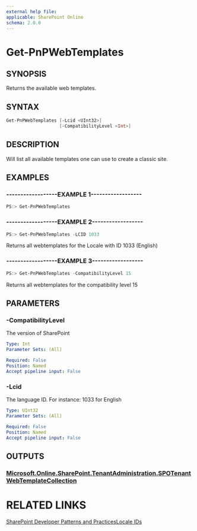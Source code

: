 ```yaml
---
external help file:
applicable: SharePoint Online
schema: 2.0.0
---
```

# Get-PnPWebTemplates

## SYNOPSIS
Returns the available web templates.

## SYNTAX 

```powershell
Get-PnPWebTemplates [-Lcid <UInt32>]
                    [-CompatibilityLevel <Int>]
```

## DESCRIPTION
Will list all available templates one can use to create a classic site.

## EXAMPLES

### ------------------EXAMPLE 1------------------
```powershell
PS:> Get-PnPWebTemplates
```



### ------------------EXAMPLE 2------------------
```powershell
PS:> Get-PnPWebTemplates -LCID 1033
```

Returns all webtemplates for the Locale with ID 1033 (English)

### ------------------EXAMPLE 3------------------
```powershell
PS:> Get-PnPWebTemplates -CompatibilityLevel 15
```

Returns all webtemplates for the compatibility level 15

## PARAMETERS

### -CompatibilityLevel
The version of SharePoint

```yaml
Type: Int
Parameter Sets: (All)

Required: False
Position: Named
Accept pipeline input: False
```

### -Lcid
The language ID. For instance: 1033 for English

```yaml
Type: UInt32
Parameter Sets: (All)

Required: False
Position: Named
Accept pipeline input: False
```

## OUTPUTS

### [Microsoft.Online.SharePoint.TenantAdministration.SPOTenantWebTemplateCollection](https://msdn.microsoft.com/en-us/library/microsoft.online.sharepoint.tenantadministration.spotenantwebtemplatecollection.aspx)

# RELATED LINKS

[SharePoint Developer Patterns and Practices](http://aka.ms/sppnp)[Locale IDs](http://go.microsoft.com/fwlink/p/?LinkId=242911Id=242911)